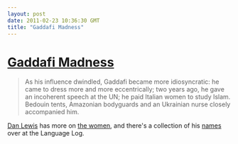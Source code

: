 ```yaml
---
layout: post
date: 2011-02-23 10:36:30 GMT
title: "Gaddafi Madness"
---
```

# [Gaddafi Madness](http://iconicphotos.wordpress.com/2011/02/23/muammar-gaddafi/)

> As his influence dwindled, Gaddafi became more idiosyncratic: he came to dress more and more eccentrically; two years ago, he gave an incoherent speech at the UN; he paid Italian women to study Islam. Bedouin tents, Amazonian bodyguards and an Ukrainian nurse closely accompanied him.



[Dan Lewis][2] has more on [the women][3], and there's a collection of his [names][4] over at the Language Log. 



[2]: http://dlewis.net/now-i-know-learn-something-new-every-day-by-email-archives/

[3]: http://us1.campaign-archive1.com/?u=2889002ad89d45ca21f50ba46&id=a3bfed5b2e

[4]: http://languagelog.ldc.upenn.edu/nll/?p=2989 


